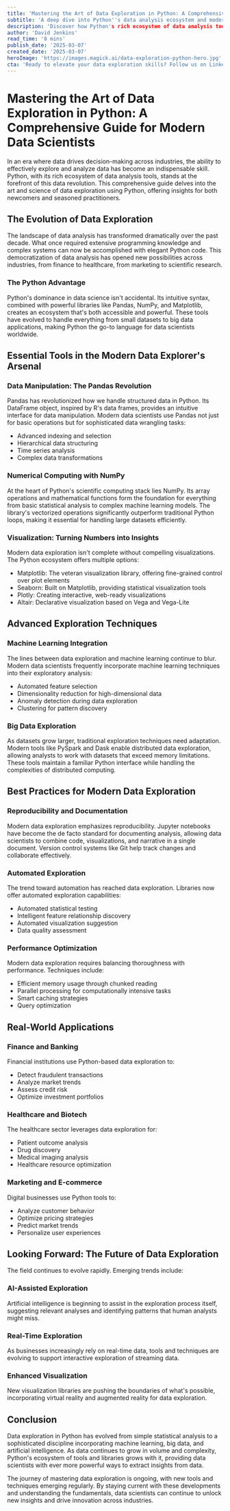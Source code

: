 ```yaml
---
title: 'Mastering the Art of Data Exploration in Python: A Comprehensive Guide for Modern Data Scientists'
subtitle: 'A deep dive into Python''s data analysis ecosystem and modern exploration techniques'
description: 'Discover how Python's rich ecosystem of data analysis tools is revolutionizing the way we explore and understand data. From basic statistical analysis to advanced machine learning integration, this comprehensive guide covers essential tools, best practices, and emerging trends in modern data exploration.'
author: 'David Jenkins'
read_time: '8 mins'
publish_date: '2025-03-07'
created_date: '2025-03-07'
heroImage: 'https://images.magick.ai/data-exploration-python-hero.jpg'
cta: 'Ready to elevate your data exploration skills? Follow us on LinkedIn for daily insights, tips, and updates on the latest Python data analysis techniques and tools.'
---
```


# Mastering the Art of Data Exploration in Python: A Comprehensive Guide for Modern Data Scientists

In an era where data drives decision-making across industries, the ability to effectively explore and analyze data has become an indispensable skill. Python, with its rich ecosystem of data analysis tools, stands at the forefront of this data revolution. This comprehensive guide delves into the art and science of data exploration using Python, offering insights for both newcomers and seasoned practitioners.

## The Evolution of Data Exploration

The landscape of data analysis has transformed dramatically over the past decade. What once required extensive programming knowledge and complex systems can now be accomplished with elegant Python code. This democratization of data analysis has opened new possibilities across industries, from finance to healthcare, from marketing to scientific research.

### The Python Advantage

Python's dominance in data science isn't accidental. Its intuitive syntax, combined with powerful libraries like Pandas, NumPy, and Matplotlib, creates an ecosystem that's both accessible and powerful. These tools have evolved to handle everything from small datasets to big data applications, making Python the go-to language for data scientists worldwide.

## Essential Tools in the Modern Data Explorer's Arsenal

### Data Manipulation: The Pandas Revolution

Pandas has revolutionized how we handle structured data in Python. Its DataFrame object, inspired by R's data frames, provides an intuitive interface for data manipulation. Modern data scientists use Pandas not just for basic operations but for sophisticated data wrangling tasks:

- Advanced indexing and selection
- Hierarchical data structuring
- Time series analysis
- Complex data transformations

### Numerical Computing with NumPy

At the heart of Python's scientific computing stack lies NumPy. Its array operations and mathematical functions form the foundation for everything from basic statistical analysis to complex machine learning models. The library's vectorized operations significantly outperform traditional Python loops, making it essential for handling large datasets efficiently.

### Visualization: Turning Numbers into Insights

Modern data exploration isn't complete without compelling visualizations. The Python ecosystem offers multiple options:

- Matplotlib: The veteran visualization library, offering fine-grained control over plot elements
- Seaborn: Built on Matplotlib, providing statistical visualization tools
- Plotly: Creating interactive, web-ready visualizations
- Altair: Declarative visualization based on Vega and Vega-Lite

## Advanced Exploration Techniques

### Machine Learning Integration

The lines between data exploration and machine learning continue to blur. Modern data scientists frequently incorporate machine learning techniques into their exploratory analysis:

- Automated feature selection
- Dimensionality reduction for high-dimensional data
- Anomaly detection during data exploration
- Clustering for pattern discovery

### Big Data Exploration

As datasets grow larger, traditional exploration techniques need adaptation. Modern tools like PySpark and Dask enable distributed data exploration, allowing analysts to work with datasets that exceed memory limitations. These tools maintain a familiar Python interface while handling the complexities of distributed computing.

## Best Practices for Modern Data Exploration

### Reproducibility and Documentation

Modern data exploration emphasizes reproducibility. Jupyter notebooks have become the de facto standard for documenting analysis, allowing data scientists to combine code, visualizations, and narrative in a single document. Version control systems like Git help track changes and collaborate effectively.

### Automated Exploration

The trend toward automation has reached data exploration. Libraries now offer automated exploration capabilities:

- Automated statistical testing
- Intelligent feature relationship discovery
- Automated visualization suggestion
- Data quality assessment

### Performance Optimization

Modern data exploration requires balancing thoroughness with performance. Techniques include:

- Efficient memory usage through chunked reading
- Parallel processing for computationally intensive tasks
- Smart caching strategies
- Query optimization

## Real-World Applications

### Finance and Banking

Financial institutions use Python-based data exploration to:
- Detect fraudulent transactions
- Analyze market trends
- Assess credit risk
- Optimize investment portfolios

### Healthcare and Biotech

The healthcare sector leverages data exploration for:
- Patient outcome analysis
- Drug discovery
- Medical imaging analysis
- Healthcare resource optimization

### Marketing and E-commerce

Digital businesses use Python tools to:
- Analyze customer behavior
- Optimize pricing strategies
- Predict market trends
- Personalize user experiences

## Looking Forward: The Future of Data Exploration

The field continues to evolve rapidly. Emerging trends include:

### AI-Assisted Exploration

Artificial intelligence is beginning to assist in the exploration process itself, suggesting relevant analyses and identifying patterns that human analysts might miss.

### Real-Time Exploration

As businesses increasingly rely on real-time data, tools and techniques are evolving to support interactive exploration of streaming data.

### Enhanced Visualization

New visualization libraries are pushing the boundaries of what's possible, incorporating virtual reality and augmented reality for data exploration.

## Conclusion

Data exploration in Python has evolved from simple statistical analysis to a sophisticated discipline incorporating machine learning, big data, and artificial intelligence. As data continues to grow in volume and complexity, Python's ecosystem of tools and libraries grows with it, providing data scientists with ever more powerful ways to extract insights from data.

The journey of mastering data exploration is ongoing, with new tools and techniques emerging regularly. By staying current with these developments and understanding the fundamentals, data scientists can continue to unlock new insights and drive innovation across industries.